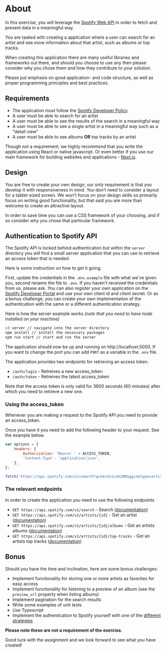 # About
In this exercise, you will leverage the [Spotify Web API](https://developer.spotify.com/documentation/web-api/) in order to fetch and present data in a meaningful way.

You are tasked with creating a application where a user can search for an artist and see more information about that artist, such as albums or top tracks.

When creating this  application there are many useful libraries and frameworks out there, and should you choose to use any then please consider why you chose them and how they contribute to your solution.

Please put emphasis on good application- and code structure, as well as proper programming principles and best practices.

## Requirements
- The application must follow the [Spotify Developer Policy](https://developer.spotify.com/policy/)
- A user must be able to search for an artist
- A user must be able to see the results of the search in a meaningful way
- A user must be able to see a single artist in a meaningful way such as a "detail view"
- A user must be able to see albums **OR** top tracks by an artist

Though not a requirement; we highly recommend that you write the application using React or native javascript. Or even better if you use our main framework for building websites and applications - [Next.js](https://nextjs.org/).

## Design
You are free to create your own design, our only requirement is that you develop it with responsiveness in mind. You don't need to consider a layout for a tablet-sized screen. We won't focus on your design skills so primarily focus on writing good functionality, but that said you are more than welcome to create an attractive layout.

In order to save time you can use a CSS framework of your choosing, and if so consider why you chose that particular framework.

## Authentication to Spotify API
The Spotify API is locked behind authentication but within the `server` directory you will find a small server application that you can use to retrieve an access token that is needed.

Here is some instruction on how to get it going.

First, update the credentials in the `.env.example` file with what we've given you, second rename the file to `.env`. If you haven't received the credentials from us, please ask. You can also register your own application on the [Spotify Developer Portal](https://developer.spotify.com) and use your own client id and client secret. Or as a bonus challenge, you can create your own implementation of the authentication with the same or a different authentication strategy.

Here is how the server example works *(note that you need to have node installed on your machine)*
```bash
cd server // navigate into the server directory
npm install // install the necessary packages
npm run start // start and run the server
```

The application should now be up and running on http://localhost:5000. If you want to change the port you can add `PORT` as a variable in the `.env` file.

The application provides two endpoints for retrieving an access token.
- `/auth/login` - Retreives a new access_token  
- `/auth/token` - Retreives the latest access_token

Note that the access token is only valid for 3600 seconds (60 minutes) after which you need to retrieve a new one.

### Using the access_token
Whenever you are making a request to the Spotify API you need to provide an access_token.

Once you have it you need to add the following header to your request. See the example below.

```js
var options = {
    headers: {
        Authorization: 'Bearer ' + ACCESS_TOKEN,
        'Content-Type': 'application/json',
    },
};

fetch('https://api.spotify.com/v1/search?q=Veronica%20Maggio&type=artist', options)
```

### The relevant endpoints
In order to create the application you need to use the following endpoints
- `GET https://api.spotify.com/v1/search` - Search ([documentation](https://developer.spotify.com/documentation/web-api/reference/#category-search))
- `GET https://api.spotify.com/v1/artists/{id}` - Get an artist ([documentation](https://developer.spotify.com/documentation/web-api/reference/#endpoint-get-an-artist))
- `GET https://api.spotify.com/v1/artists/{id}/albums` - Get an artists albums ([documentation](https://developer.spotify.com/documentation/web-api/reference/#endpoint-get-an-artists-albums))
- `GET https://api.spotify.com/v1/artists/{id}/top-tracks` - Get an artists top tracks ([documentation](https://developer.spotify.com/documentation/web-api/reference/#endpoint-get-an-artists-top-tracks))

## Bonus
Should you have the time and inclination, here are some bonus challenges:

- Implement functionality for storing one or more artists as favorites for easy access
- Implement functionality for listening to a preview of an album (see the `preview_url` property when listing albums)
- Implement pagination for the search results
- Write some examples of unit tests
- Use Typescript
- Implement the authentication to Spotify yourself with one of the [different strategies](https://developer.spotify.com/documentation/general/guides/authorization-guide/#authorization-flows)

**Please note these are not a requirement of the exercise.**

Good luck with the assignment and we look forward to see what you have created!
